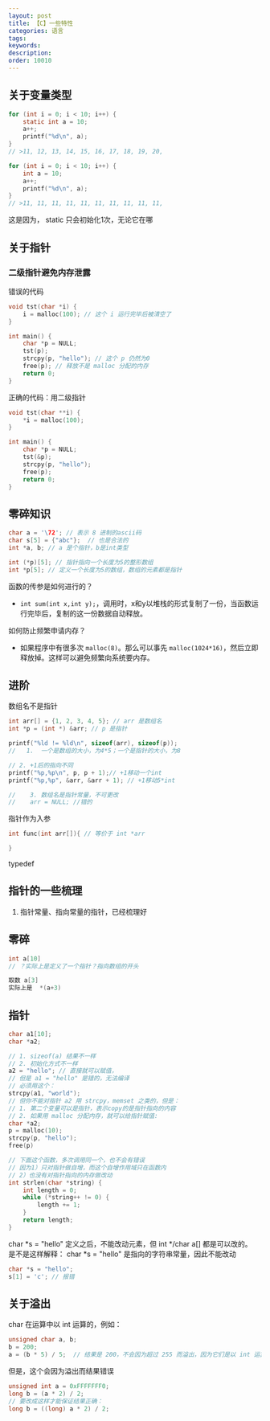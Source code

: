 ```yaml
---
layout: post
title: 【C】一些特性
categories: 语言
tags:
keywords:
description:
order: 10010
---
```




## 关于变量类型

```c
for (int i = 0; i < 10; i++) {
    static int a = 10;
    a++;
    printf("%d\n", a);
}
// >11, 12, 13, 14, 15, 16, 17, 18, 19, 20,

for (int i = 0; i < 10; i++) {
    int a = 10;
    a++;
    printf("%d\n", a);
}
// >11, 11, 11, 11, 11, 11, 11, 11, 11, 11,
```

这是因为， static 只会初始化1次，无论它在哪


## 关于指针

### 二级指针避免内存泄露
错误的代码
```c
void tst(char *i) {
    i = malloc(100); // 这个 i 运行完毕后被清空了
}

int main() {
    char *p = NULL;
    tst(p);
    strcpy(p, "hello"); // 这个 p 仍然为0
    free(p); // 释放不是 malloc 分配的内存
    return 0;
}
```

正确的代码：用二级指针
```c
void tst(char **i) {
    *i = malloc(100);
}

int main() {
    char *p = NULL;
    tst(&p);
    strcpy(p, "hello");
    free(p);
    return 0;
}
```


## 零碎知识

```c
char a = '\72'; // 表示 8 进制的ascii码
char s[5] = {"abc"};  // 也是合法的
int *a, b; // a 是个指针，b是int类型

```


```c
int (*p)[5]; // 指针指向一个长度为5的整形数组
int *p[5]; // 定义一个长度为5的数组，数组的元素都是指针
```

函数的传参是如何进行的？
- `int sum(int x,int y);`，调用时，x和y以堆栈的形式复制了一份，当函数运行完毕后，复制的这一份数据自动释放。

如何防止频繁申请内存？
- 如果程序中有很多次 `malloc(8)`。那么可以事先 `malloc(1024*16)`，然后立即释放掉。这样可以避免频繁向系统要内存。


## 进阶

数组名不是指针

```c
int arr[] = {1, 2, 3, 4, 5}; // arr 是数组名
int *p = (int *) &arr; // p 是指针

printf("%ld != %ld\n", sizeof(arr), sizeof(p));
//   1.  一个是数组的大小，为4*5；一个是指针的大小，为8

// 2. +1后的指向不同
printf("%p,%p\n", p, p + 1);// +1移动一个int
printf("%p,%p", &arr, &arr + 1); // +1移动5*int

//    3. 数组名是指针常量，不可更改
//    arr = NULL; //错的

```


指针作为入参
```c
int func(int arr[]){ // 等价于 int *arr

}
```

typedef


## 指针的一些梳理

1. 指针常量、指向常量的指针，已经梳理好

## 零碎

```c
int a[10]
// ？实际上是定义了一个指针？指向数组的开头

取数 a[3]
实际上是  *(a+3)
```


## 指针

```c
char a1[10];
char *a2;

// 1. sizeof(a) 结果不一样
// 2. 初始化方式不一样
a2 = "hello"; // 直接就可以赋值，
// 但是 a1 = "hello" 是错的，无法编译
// 必须用这个：
strcpy(a1, "world");
// 但你不能对指针 a2 用 strcpy，memset 之类的，但是：
// 1. 第二个变量可以是指针，表示copy的是指针指向的内容
// 2. 如果用 malloc 分配内存，就可以给指针赋值:
char *a2;
p = malloc(10);
strcpy(p, "hello");
free(p)
```


```c
// 下面这个函数，多次调用同一个，也不会有错误
// 因为1）只对指针做自增，而这个自增作用域只在函数内
// 2）也没有对指针指向的内存做改动
int strlen(char *string) {
    int length = 0;
    while (*string++ != 0) {
        length += 1;
    }
    return length;
}
```

char *s = "hello" 定义之后，不能改动元素，但 int */char a[] 都是可以改的。  
是不是这样解释： char *s = "hello" 是指向的字符串常量，因此不能改动
```c
char *s = "hello";
s[1] = 'c'; // 报错


```



## 关于溢出

char 在运算中以 int 运算的，例如：

```c
unsigned char a, b;
b = 200;
a = (b * 5) / 5;  // 结果是 200，不会因为超过 255 而溢出，因为它们是以 int 运算的
```

但是，这个会因为溢出而结果错误
```c
unsigned int a = 0xFFFFFFF0;
long b = (a * 2) / 2;
// 要改成这样才能保证结果正确：
long b = ((long) a * 2) / 2;
```
